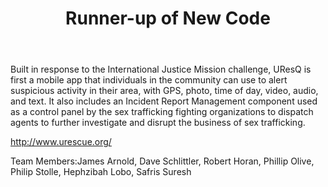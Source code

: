 ﻿---
title: Runner-up of New Code
intro: UResQ
---
Built in response to the International Justice Mission challenge, UResQ is first a mobile app that individuals in the community can use to alert suspicious activity in their area, with GPS, photo, time of day, video, audio, and text. It also includes an Incident Report Management component used as a control panel by the sex trafficking fighting organizations to dispatch agents to further investigate and disrupt the business of sex trafficking. 

http://www.urescue.org/

Team Members:James Arnold, Dave Schlittler, Robert Horan, Phillip Olive, Philip Stolle, Hephzibah Lobo, Safris Suresh






